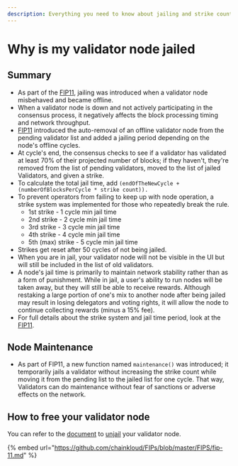 ```yaml
---
description: Everything you need to know about jailing and strike counts.
---
```


# Why is my validator node jailed

## **Summary**

* As part of the [FIP11](https://github.com/chainkloud/FIPs/blob/master/FIPS/fip-11.md), jailing was introduced when a validator node misbehaved and became offline.
* When a validator node is down and not actively participating in the consensus process, it negatively affects the block processing timing and network throughput.
* [FIP11](https://github.com/chainkloud/FIPs/blob/master/FIPS/fip-11.md) introduced the auto-removal of an offline validator node from the pending validator list and added a jailing period depending on the node's offline cycles.
* At cycle's end, the consensus checks to see if a validator has validated at least 70% of their projected number of blocks; if they haven't, they're removed from the list of pending validators, moved to the list of jailed Validators, and given a strike.
* To calculate the total jail time, add `(endOfTheNewCycle + (numberOfBlocksPerCycle * strike count)).`
* To prevent operators from failing to keep up with node operation, a strike system was implemented for those who repeatedly break the rule.
  * 1st strike - 1 cycle min jail time
  * 2nd strike - 2 cycle min jail time
  * 3rd strike - 3 cycle min jail time
  * 4th strike - 4 cycle min jail time
  * 5th (max) strike - 5 cycle min jail time
* Strikes get reset after 50 cycles of not being jailed.
* When you are in jail, your validator node will not be visible in the UI but will still be included in the list of old validators.
* A node's jail time is primarily to maintain network stability rather than as a form of punishment. While in jail, a user's ability to run nodes will be taken away, but they will still be able to receive rewards. Although restaking a large portion of one's mix to another node after being jailed may result in losing delegators and voting rights, it will allow the node to continue collecting rewards (minus a 15% fee).
* For full details about the strike system and jail time period, look at the [FIP11](https://github.com/chainkloud/FIPs/blob/master/FIPS/fip-11.md).

## **Node Maintenance**

* As part of FIP11, a new function named `maintenance()` was introduced; it temporarily jails a validator without increasing the strike count while moving it from the pending list to the jailed list for one cycle. That way, Validators can do maintenance without fear of sanctions or adverse effects on the network.

## How to free your validator node

You can refer to the [document](how-to-unjail-your-validator-node.md) to [unjail](how-to-unjail-your-validator-node.md) your validator node.

{% embed url="https://github.com/chainkloud/FIPs/blob/master/FIPS/fip-11.md" %}
